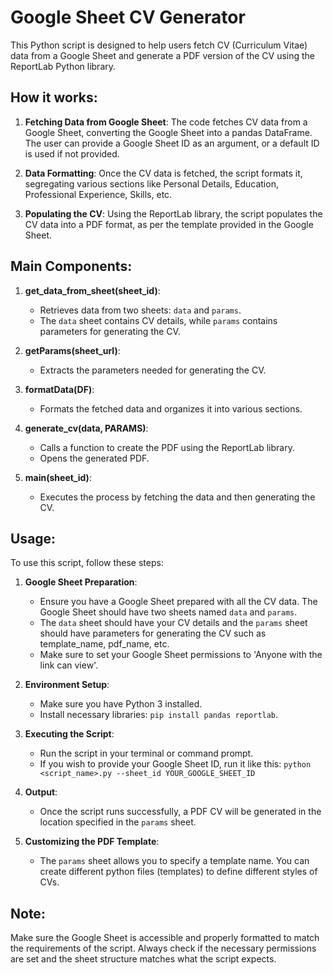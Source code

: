 # Google Sheet CV Generator

This Python script is designed to help users fetch CV (Curriculum Vitae) data from a Google Sheet and generate a PDF version of the CV using the ReportLab Python library.

## How it works:

1. **Fetching Data from Google Sheet**: The code fetches CV data from a Google Sheet, converting the Google Sheet into a pandas DataFrame. The user can provide a Google Sheet ID as an argument, or a default ID is used if not provided.

2. **Data Formatting**: Once the CV data is fetched, the script formats it, segregating various sections like Personal Details, Education, Professional Experience, Skills, etc.

3. **Populating the CV**: Using the ReportLab library, the script populates the CV data into a PDF format, as per the template provided in the Google Sheet.

## Main Components:

1. **get_data_from_sheet(sheet_id)**: 
    - Retrieves data from two sheets: `data` and `params`.
    - The `data` sheet contains CV details, while `params` contains parameters for generating the CV.
    
2. **getParams(sheet_url)**: 
    - Extracts the parameters needed for generating the CV.

3. **formatData(DF)**:
    - Formats the fetched data and organizes it into various sections.

4. **generate_cv(data, PARAMS)**:
    - Calls a function to create the PDF using the ReportLab library.
    - Opens the generated PDF.

5. **main(sheet_id)**:
    - Executes the process by fetching the data and then generating the CV.

## Usage:

To use this script, follow these steps:

1. **Google Sheet Preparation**: 
    - Ensure you have a Google Sheet prepared with all the CV data. The Google Sheet should have two sheets named `data` and `params`. 
    - The `data` sheet should have your CV details and the `params` sheet should have parameters for generating the CV such as template_name, pdf_name, etc.
    - Make sure to set your Google Sheet permissions to 'Anyone with the link can view'.

2. **Environment Setup**:
    - Make sure you have Python 3 installed.
    - Install necessary libraries: `pip install pandas reportlab`.

3. **Executing the Script**:
    - Run the script in your terminal or command prompt.
    - If you wish to provide your Google Sheet ID, run it like this: `python <script_name>.py --sheet_id YOUR_GOOGLE_SHEET_ID`
    
4. **Output**:
    - Once the script runs successfully, a PDF CV will be generated in the location specified in the `params` sheet.

5. **Customizing the PDF Template**:
    - The `params` sheet allows you to specify a template name. You can create different python files (templates) to define different styles of CVs.

## Note:

Make sure the Google Sheet is accessible and properly formatted to match the requirements of the script. Always check if the necessary permissions are set and the sheet structure matches what the script expects.
